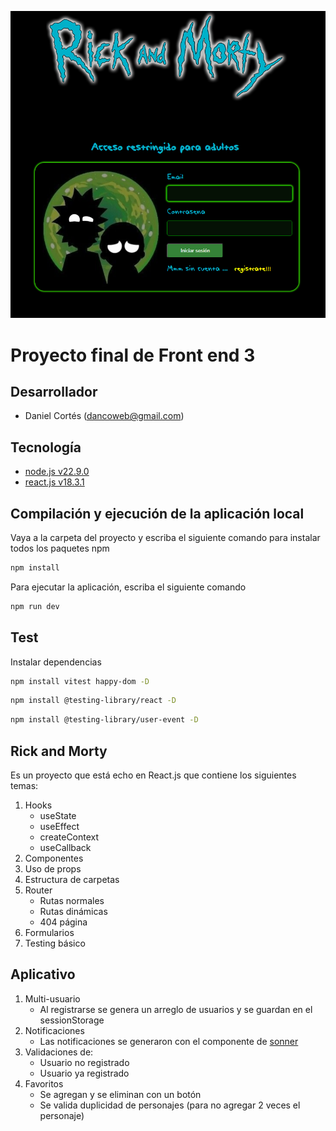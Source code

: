 ![alt Homepage](./src/assets/img/home-readme.png)

# Proyecto final de Front end 3

## Desarrollador

- Daniel Cortés (dancoweb@gmail.com)

## Tecnología

- [node.js v22.9.0](https://nodejs.org/en/download/prebuilt-installer/current)
- [react.js v18.3.1](https://react.dev/learn/installation)

## Compilación y ejecución de la aplicación local

Vaya a la carpeta del proyecto y escriba el siguiente comando para instalar todos los paquetes npm

```bash
npm install
```

Para ejecutar la aplicación, escriba el siguiente comando

```bash
npm run dev
```

## Test

Instalar dependencias

```bash
npm install vitest happy-dom -D
```

```bash
npm install @testing-library/react -D
```

```bash
npm install @testing-library/user-event -D
```

## Rick and Morty

Es un proyecto que está echo en React.js que contiene los siguientes temas:

1. Hooks
   - useState
   - useEffect
   - createContext
   - useCallback
2. Componentes
3. Uso de props
4. Estructura de carpetas
5. Router
   - Rutas normales
   - Rutas dinámicas
   - 404 página
6. Formularios
7. Testing básico

## Aplicativo

1. Multi-usuario
   - Al registrarse se genera un arreglo de usuarios y se guardan en el sessionStorage
2. Notificaciones
   - Las notificaciones se generaron con el componente de [sonner](https://sonner.emilkowal.ski/)
3. Validaciones de:
   - Usuario no registrado
   - Usuario ya registrado
4. Favoritos
   - Se agregan y se eliminan con un botón
   - Se valida duplicidad de personajes (para no agregar 2 veces el personaje)
